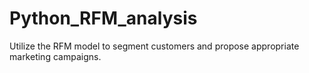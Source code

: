 # Python_RFM_analysis
Utilize the RFM model to segment customers and propose appropriate marketing campaigns.
